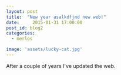 ```yaml
---
layout: post
title:  "New year asalkdfjnd new web!"
date: 	  2015-01-31 17:00:00
post_id: blog2
categories: 
  - merlos 

image: 'assets/lucky-cat.jpg'
---
```

After a couple of years I've updated the web. 